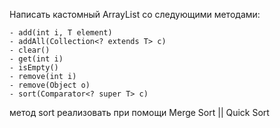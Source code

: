 Написать кастомный ArrayList со следующими методами:

	- add(int i, T element)
	- addAll(Collection<? extends T> c)
	- clear()
	- get(int i)
	- isEmpty()
	- remove(int i)
	- remove(Object o)
	- sort(Сomparator<? super T> c)

метод sort реализовать при помощи Merge Sort || Quick Sort

